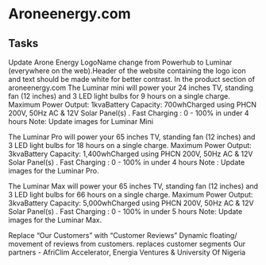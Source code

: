 # Aroneenergy.com

## Tasks
Update Arone Energy LogoName change from Powerhub to Luminar (everywhere on the web).Header of the website containing the logo icon and text should be made white for better contrast.
In the product section of aroneenergy.com 
The Luminar mini will power your 24 inches TV, standing fan (12 inches) and 3 LED light bulbs for 9 hours on a single charge.
Maximum Power Output: 1kvaBattery Capacity:  700whCharged using PHCN 200V, 50Hz AC & 12V Solar Panel(s) . Fast Charging : 0 - 100% in under 4 hours
Note: Update images for Luminar Mini

The Luminar Pro will power your 65 inches TV, standing fan (12 inches) and 3 LED light bulbs for 18 hours on a single charge.
Maximum Power Output: 3kvaBattery Capacity:  1,400whCharged using PHCN 200V, 50Hz AC & 12V Solar Panel(s) . Fast Charging : 0 - 100% in under 4 hours
Note :  Update images for the Luminar Pro.

The Luminar Max will power your 65 inches TV, standing fan (12 inches) and 3 LED light bulbs for 66 hours on a single charge.
Maximum Power Output: 3kvaBattery Capacity:  5,000whCharged using PHCN 200V, 50Hz AC & 12V Solar Panel(s) . Fast Charging : 0 - 100% in under 5 hours
Note: Update images for the Luminar Max.

Replace “Our Customers” with “Customer Reviews”
Dynamic floating/ movement of reviews from customers.  replaces customer segments
Our partners - AfriClim Accelerator, Energia Ventures & University Of Nigeria